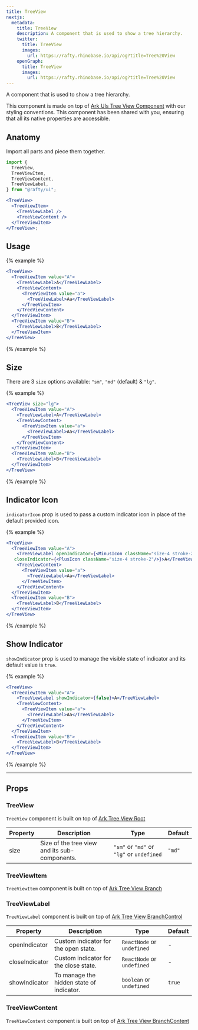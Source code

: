 ```yaml
---
title: TreeView
nextjs:
  metadata:
    title: TreeView
    description: A component that is used to show a tree hierarchy.
    twitter:
      title: TreeView
      images:
        url: https://rafty.rhinobase.io/api/og?title=Tree%20View
    openGraph:
      title: TreeView
      images:
        url: https://rafty.rhinobase.io/api/og?title=Tree%20View
---
```


A component that is used to show a tree hierarchy.

This component is made on top of [Ark UIs Tree View Component](https://ark-ui.com/react/docs/components/tree-view) with our styling conventions. This component has been shared with you, ensuring that all its native properties are accessible.

## Anatomy

Import all parts and piece them together.

```jsx
import {
  TreeView,
  TreeViewItem,
  TreeViewContent,
  TreeViewLabel,
} from "@rafty/ui";

<TreeView>
  <TreeViewItem>
    <TreeViewLabel />
    <TreeViewContent />
  </TreeViewItem>
</TreeView>;
```

## Usage

{% example %}

```jsx
<TreeView>
  <TreeViewItem value="A">
    <TreeViewLabel>A</TreeViewLabel>
    <TreeViewContent>
      <TreeViewItem value="a">
        <TreeViewLabel>Aa</TreeViewLabel>
      </TreeViewItem>
    </TreeViewContent>
  </TreeViewItem>
  <TreeViewItem value="B">
    <TreeViewLabel>B</TreeViewLabel>
  </TreeViewItem>
</TreeView>
```

{% /example %}

## Size

There are 3 `size` options available: `"sm"`, `"md"` (default) & `"lg"`.

{% example %}

```jsx
<TreeView size="lg">
  <TreeViewItem value="A">
    <TreeViewLabel>A</TreeViewLabel>
    <TreeViewContent>
      <TreeViewItem value="a">
        <TreeViewLabel>Aa</TreeViewLabel>
      </TreeViewItem>
    </TreeViewContent>
  </TreeViewItem>
  <TreeViewItem value="B">
    <TreeViewLabel>B</TreeViewLabel>
  </TreeViewItem>
</TreeView>
```

{% /example %}

## Indicator Icon

`indicatorIcon` prop is used to pass a custom indicator icon in place of the default provided icon.

{% example %}

```jsx
<TreeView>
  <TreeViewItem value="A">
    <TreeViewLabel openIndicator={<MinusIcon className="size-4 stroke-2" />}
   closeIndicator={<PlusIcon className="size-4 stroke-2"/>}>A</TreeViewLabel>
    <TreeViewContent>
      <TreeViewItem value="a">
        <TreeViewLabel>Aa</TreeViewLabel>
      </TreeViewItem>
    </TreeViewContent>
  </TreeViewItem>
  <TreeViewItem value="B">
    <TreeViewLabel>B</TreeViewLabel>
  </TreeViewItem>
</TreeView>
```

{% /example %}

## Show Indicator

`showIndicator` prop is used to manage the visible state of indicator and its default value is `true`.

{% example %}

```jsx
<TreeView>
  <TreeViewItem value="A">
    <TreeViewLabel showIndicator={false}>A</TreeViewLabel>
    <TreeViewContent>
      <TreeViewItem value="a">
        <TreeViewLabel>Aa</TreeViewLabel>
      </TreeViewItem>
    </TreeViewContent>
  </TreeViewItem>
  <TreeViewItem value="B">
    <TreeViewLabel>B</TreeViewLabel>
  </TreeViewItem>
</TreeView>
```

{% /example %}

---

## Props

### TreeView

`TreeView` component is built on top of [Ark Tree View Root](https://ark-ui.com/react/docs/components/tree-view#api-reference)

| Property | Description                                   | Type                                      | Default |
| -------- | --------------------------------------------- | ----------------------------------------- | ------- |
| size     | Size of the tree view and its sub-components. | `"sm"` or `"md"` or `"lg"` or `undefined` | `"md"`  |

### TreeViewItem

`TreeViewItem` component is built on top of [Ark Tree View Branch](https://ark-ui.com/react/docs/components/tree-view#api-reference)

### TreeViewLabel

`TreeViewLabel` component is built on top of [Ark Tree View BranchControl](https://ark-ui.com/react/docs/components/tree-view#api-reference)

| Property       | Description                              | Type                       | Default |
| -------------- | ---------------------------------------- | -------------------------- | ------- |
| openIndicator  | Custom indicator for the open state.     | `ReactNode` or `undefined` | -       |
| closeIndicator | Custom indicator for the close state.    | `ReactNode` or `undefined` | -       |
| showIndicator  | To manage the hidden state of indicator. | `boolean` or `undefined`   | `true`  |

### TreeViewContent

`TreeViewContent` component is built on top of [Ark Tree View BranchContent](https://ark-ui.com/react/docs/components/tree-view#api-reference)
